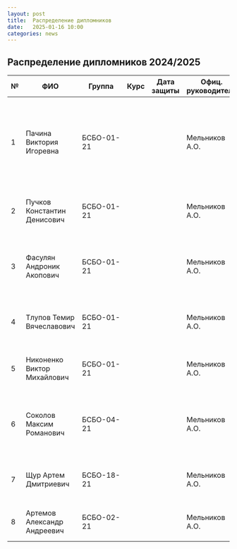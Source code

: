 ```yaml
---
layout: post
title:  Распределение дипломников
date:   2025-01-16 10:00
categories: news
---
```

## Распределение дипломников 2024/2025

| №    | ФИО                                   | Группа        | Курс |Дата защиты| Офиц. руководитель        | Тема                                                                                                                                                                         |
| -----| ------------------------------------- | ------------- | ---- | --------- | ------------------------- | ---------------------------------------------------------------------------------------------------------------------------------------------------------------------------- |
| 1    |Пачина Виктория Игоревна               | БСБО-01-21    |      |           | Мельников А.О.            | Разработка программно-математических средств для организации обратной связи от пользователя в задачах распознавания сигналов электромиографии на основе анализа видеопотока. |
| 2    |Пучков Константин Денисович            | БСБО-01-21    |      |           | Мельников А.О.            | Разработка и реализация алгоритма синтеза звука на основе латентных признаков сигнала электромиографии.  |
| 3    |Фасулян Андроник Акопович              | БСБО-01-21    |      |           | Мельников А.О.            | Разработка микропрограммного обеспечения для четырехканального устройства захвата сигнала электромиографии.                                                                  |
| 4    |Тлупов Темир Вячеславович              | БСБО-01-21    |      |           | Мельников А.О.            | Разработка кроссплатформенного сетевого сервера для распознавания сигналов электромиографии.|
| 5    |Никоненко Виктор Михайлович            | БСБО-01-21    |      |           | Мельников А.О.            | Разработка игрового web приложения с управлением на основе сигналов электромиографии. |
| 6    |Соколов Максим Романович               | БСБО-04-21    |      |           | Мельников А.О.            | Разработка программно-математических средств для формирования звуковых эффектов с использованием нелинейных моделей.|
| 7    |Щур Артем Дмитриевич                   | БСБО-18-21    |      |           | Мельников А.О.            | Разработка программных средств для измерения и анализа сигналов электромиографии.|
| 8    |Артемов Александр Андреевич            | БСБО-02-21    |      |           | Мельников А.О.            | Разработка программных средств агрегатора криптовалютных активов.|
